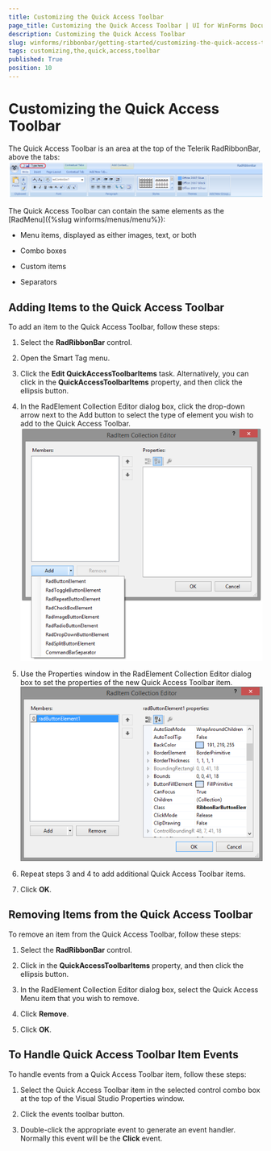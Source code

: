 ```yaml
---
title: Customizing the Quick Access Toolbar
page_title: Customizing the Quick Access Toolbar | UI for WinForms Documentation
description: Customizing the Quick Access Toolbar
slug: winforms/ribbonbar/getting-started/customizing-the-quick-access-toolbar
tags: customizing,the,quick,access,toolbar
published: True
position: 10
---
```


# Customizing the Quick Access Toolbar

The Quick Access Toolbar is an area at the top of the Telerik RadRibbonBar, above the tabs:![ribbonbar-customizing-the-quick-access-toolbar 001](images/ribbonbar-customizing-the-quick-access-toolbar001.png)

The Quick Access Toolbar can contain the same elements as the [RadMenu]({%slug winforms/menus/menu%}):

* Menu items, displayed as either images, text, or both

* Combo boxes

* Custom items

* Separators

## Adding Items to the Quick Access Toolbar

To add an item to the Quick Access Toolbar, follow these steps:

1. Select the __RadRibbonBar__ control.

1. Open the Smart Tag menu.

1. Click the __Edit QuickAccessToolbarItems__ task. Alternatively, you can click in the  __QuickAccessToolbarItems__ property, and then click the ellipsis button.

1. In the RadElement Collection Editor dialog box, click the drop-down arrow next to the Add button to select the type of element you wish to add to the Quick Access Toolbar.<br>![ribbonbar-customizing-the-quick-access-toolbar 002](images/ribbonbar-customizing-the-quick-access-toolbar002.png)

1. Use the Properties window in the RadElement Collection Editor dialog box to set the properties of the new Quick Access Toolbar item.<br>![ribbonbar-customizing-the-quick-access-toolbar 003](images/ribbonbar-customizing-the-quick-access-toolbar003.png)

1. Repeat steps 3 and 4 to add additional Quick Access Toolbar items.

1. Click __OK__.

## Removing Items from the Quick Access Toolbar

To remove an item from the Quick Access Toolbar, follow these steps:

1. Select the __RadRibbonBar__ control.

1. Click in the __QuickAccessToolbarItems__ property, and then click the ellipsis button.

1. In the RadElement Collection Editor dialog box, select the Quick Access Menu item that you wish to remove.

1. Click __Remove__.

1. Click __OK__.

## To Handle Quick Access Toolbar Item Events

To handle events from a Quick Access Toolbar item, follow these steps:

1. Select the Quick Access Toolbar item in the selected control combo box at the top of the Visual Studio Properties window.

1. Click the events toolbar button.

1. Double-click the appropriate event to generate an event handler. Normally this event will be the __Click__ event.